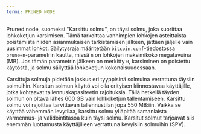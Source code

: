 ```yaml
---
termi: PRUNED NODE
---
```


Pruned node, suomeksi "Karsittu solmu", on täysi solmu, joka suorittaa lohkoketjun karsimisen. Tämä tarkoittaa vanhimpien lohkojen asteittaista poistamista niiden asianmukaisen tarkistamisen jälkeen, jättäen jäljelle vain uusimmat lohkot. Säilytysraja määritetään `bitcoin.conf`-tiedostossa `prune=n`-parametrin kautta, missä `n` on lohkojen maksimikoko megatavuina (MB). Jos tämän parametrin jälkeen on merkitty `0`, karsiminen on poistettu käytöstä, ja solmu säilyttää lohkoketjun kokonaisuudessaan.

Karsittuja solmuja pidetään joskus eri tyyppisinä solmuina verrattuna täysiin solmuihin. Karsitun solmun käyttö voi olla erityisen kiinnostavaa käyttäjille, jotka kohtaavat tallennuskapasiteetin rajoituksia. Tällä hetkellä täyden solmun on oltava lähes 600 GB vain lohkoketjun tallentamiseen. Karsittu solmu voi rajoittaa tarvittavan tallennustilan jopa 550 MB:iin. Vaikka se käyttää vähemmän levytilaa, karsittu solmu ylläpitää samanlaista varmennus- ja validointitasoa kuin täysi solmu. Karsitut solmut tarjoavat siis enemmän luottamusta käyttäjilleen verrattuna kevyisiin solmuihin (SPV).